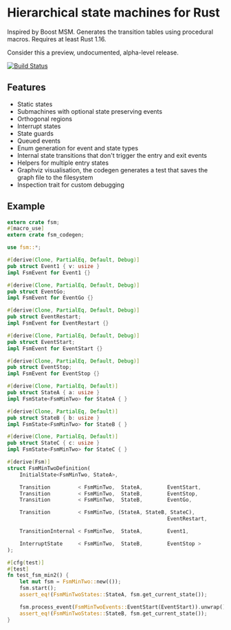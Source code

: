# Hierarchical state machines for Rust

Inspired by Boost MSM. Generates the transition tables using procedural macros. Requires at least Rust 1.16.

Consider this a preview, undocumented, alpha-level release.

[![Build Status](https://travis-ci.org/hashmismatch/fsm.rs.svg?branch=master)](https://travis-ci.org/hashmismatch/fsm.rs)

## Features

- Static states
- Submachines with optional state preserving events
- Orthogonal regions
- Interrupt states
- State guards
- Queued events
- Enum generation for event and state types
- Internal state transitions that don't trigger the entry and exit events
- Helpers for multiple entry states	
- Graphviz visualisation, the codegen generates a test that saves the graph file to the filesystem
- Inspection trait for custom debugging	

## Example

```rust
extern crate fsm;
#[macro_use]
extern crate fsm_codegen;

use fsm::*;

#[derive(Clone, PartialEq, Default, Debug)]
pub struct Event1 { v: usize }
impl FsmEvent for Event1 {}

#[derive(Clone, PartialEq, Default, Debug)]
pub struct EventGo;
impl FsmEvent for EventGo {}

#[derive(Clone, PartialEq, Default, Debug)]
pub struct EventRestart;
impl FsmEvent for EventRestart {}

#[derive(Clone, PartialEq, Default, Debug)]
pub struct EventStart;
impl FsmEvent for EventStart {}

#[derive(Clone, PartialEq, Default, Debug)]
pub struct EventStop;
impl FsmEvent for EventStop {}

#[derive(Clone, PartialEq, Default)]
pub struct StateA { a: usize }
impl FsmState<FsmMinTwo> for StateA { }

#[derive(Clone, PartialEq, Default)]
pub struct StateB { b: usize }
impl FsmState<FsmMinTwo> for StateB { }

#[derive(Clone, PartialEq, Default)]
pub struct StateC { c: usize }
impl FsmState<FsmMinTwo> for StateC { }

#[derive(Fsm)]
struct FsmMinTwoDefinition(
	InitialState<FsmMinTwo, StateA>,

    Transition         < FsmMinTwo,  StateA,        EventStart,        StateB,    NoAction >,
    Transition         < FsmMinTwo,  StateB,        EventStop,         StateA,    NoAction >,
    Transition         < FsmMinTwo,  StateB,        EventGo,           StateC,    NoAction >,

    Transition         < FsmMinTwo, (StateA, StateB, StateC),
                                                    EventRestart,      StateA,    NoAction >,

    TransitionInternal < FsmMinTwo,  StateA,        Event1,                       NoAction >,

    InterruptState     < FsmMinTwo,  StateB,        EventStop >
);

#[cfg(test)]
#[test]
fn test_fsm_min2() {
    let mut fsm = FsmMinTwo::new(());
    fsm.start();
    assert_eq!(FsmMinTwoStates::StateA, fsm.get_current_state());

    fsm.process_event(FsmMinTwoEvents::EventStart(EventStart)).unwrap();
    assert_eq!(FsmMinTwoStates::StateB, fsm.get_current_state());    
}
```